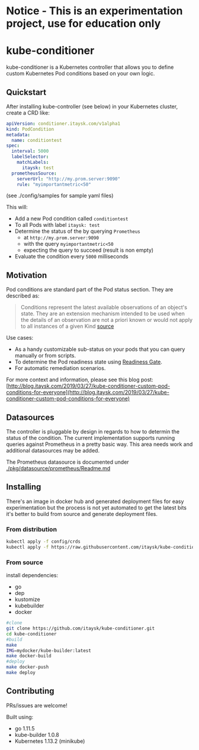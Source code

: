 # Notice - This is an experimentation project, use for education only

# kube-conditioner

kube-conditioner is a Kubernetes controller that allows you to define custom Kubernetes Pod conditions based on your own logic.  

## Quickstart

After installing kube-controller (see below) in your Kubernetes cluster, create a CRD like:

```yaml
apiVersion: conditioner.itaysk.com/v1alpha1
kind: PodCondition
metadata:
  name: conditiontest
spec:
  interval: 5000
  labelSelector:
    matchLabels:
      itaysk: test
  prometheusSource:
    serverUrl: "http://my.prom.server:9090"
    rule: "myimportantmetric<50"
```
(see ./config/samples for sample yaml files)

This will:
- Add a new Pod condition called `conditiontest`
- To all Pods with label `itaysk: test`
- Determine the status of the by querying `Prometheus`
  - at `http://my.prom.server:9090`
  - with the query `myimportantmetric<50`
  - expecting the query to succeed (result is non empty)
- Evaluate the condition every `5000` milliseconds

## Motivation

Pod conditions are standard part of the Pod status section. They are described as:

> Conditions represent the latest available observations of an object's state. They are an extension mechanism intended to be used when the details of an observation are not a priori known or would not apply to all instances of a given Kind
[source](https://github.com/kubernetes/community/blob/master/contributors/devel/sig-architecture/api-conventions.md#spec-and-status)

Use cases:
- As a handy customizable sub-status on your pods that you can query manually or from scripts.
- To determine the Pod readiness state using [Readiness Gate](https://kubernetes.io/docs/concepts/workloads/pods/pod-lifecycle/#pod-readiness-gate).
- For automatic remediation scenarios.

For more context and information, please see this blog post: [http://blog.itaysk.com/2019/03/27/kube-conditioner-custom-pod-conditions-for-everyone](http://blog.itaysk.com/2019/03/27/kube-conditioner-custom-pod-conditions-for-everyone)

## Datasources

The controller is pluggable by design in regards to how to determin the status of the condition. The current implementation supports running queries against Prometheus in a pretty basic way. This area needs work and additional datasources may be added.

The Prometheus datasource is documented under [./pkg/datasource/prometheus/Readme.md](./pkg/datasource/prometheus/Readme.md)

## Installing

There's an image in docker hub and generated deployment files for easy experimentation but the process is not yet automated to get the latest bits it's better to build from source and generate deployment files. 

### From distribution

```bash
kubectl apply -f config/crds
kubectl apply -f https://raw.githubusercontent.com/itaysk/kube-conditioner/master/kube-deploy.yaml
```

### From source

install dependencies:

- go
- dep
- kustomize
- kubebuilder
- docker

```bash
#clone
git clone https://github.com/itaysk/kube-conditioner.git
cd kube-conditioner
#build
make
IMG=mydocker/kube-builder:latest
make docker-build
#deploy
make docker-push
make deploy
```

## Contributing

PRs/issues are welcome!

Built using:
- go 1.11.5
- kube-builder 1.0.8
- Kubernetes 1.13.2 (minikube)

